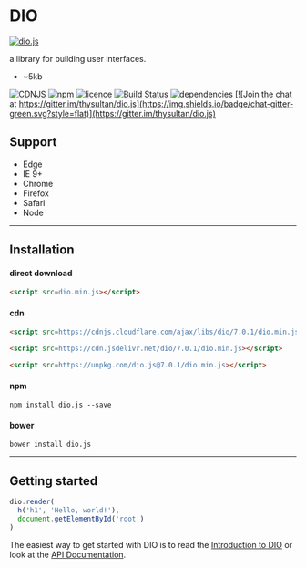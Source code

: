 # DIO

[![dio.js](https://dio.js.org/assets/logo.svg)](https://dio.js.org/)

a library for building user interfaces.

- ~5kb

[![CDNJS](https://img.shields.io/cdnjs/v/dio.svg?style=flat)](https://cdnjs.com/libraries/dio)
[![npm](https://img.shields.io/npm/v/dio.js.svg?style=flat)](https://www.npmjs.com/package/dio.js) [![licence](https://img.shields.io/badge/licence-MIT-blue.svg?style=flat)](https://github.com/thysultan/dio.js/blob/master/LICENSE.md) [![Build Status](https://semaphoreci.com/api/v1/thysultan/dio-js/branches/master/shields_badge.svg)](https://semaphoreci.com/thysultan/dio-js)
 ![dependencies](https://img.shields.io/badge/dependencies-none-green.svg?style=flat) [![Join the chat at https://gitter.im/thysultan/dio.js](https://img.shields.io/badge/chat-gitter-green.svg?style=flat)](https://gitter.im/thysultan/dio.js)

## Support

* Edge
* IE 9+
* Chrome
* Firefox
* Safari
* Node

---


## Installation

#### direct download

```html
<script src=dio.min.js></script>
```

#### cdn

```html
<script src=https://cdnjs.cloudflare.com/ajax/libs/dio/7.0.1/dio.min.js></script>
```

```html
<script src=https://cdn.jsdelivr.net/dio/7.0.1/dio.min.js></script>
```

```html
<script src=https://unpkg.com/dio.js@7.0.1/dio.min.js></script>
```

#### npm

```
npm install dio.js --save
```

#### bower

```
bower install dio.js
```
---

## Getting started

```js
dio.render(
  h('h1', 'Hello, world!'),
  document.getElementById('root')
)
```

The easiest way to get started with DIO is to read the [Introduction to DIO](https://dio.js.org/introduction.html) or look at the [API Documentation](https://dio.js.org/api.html).
